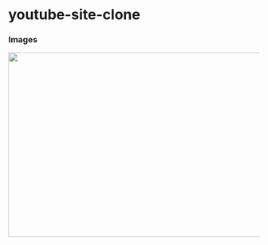 # youtube-site-clone

### Images
<img src="https://user-images.githubusercontent.com/61791986/97648813-0b7d1f80-1a99-11eb-9521-4b79208c45a5.png"  width="700" height="370">

